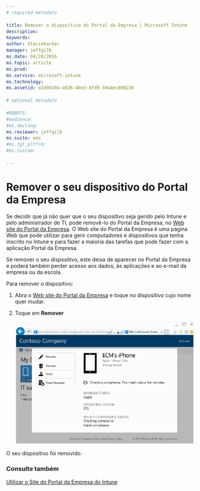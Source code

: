 ```yaml
---
# required metadata

title: Remover o dispositivo do Portal da Empresa | Microsoft Intune
description:
keywords:
author: Staciebarker
manager: jeffgilb
ms.date: 04/28/2016
ms.topic: article
ms.prod:
ms.service: microsoft-intune
ms.technology:
ms.assetid: e240419a-a836-4be3-8fd9-39a4ec890226

# optional metadata

#ROBOTS:
#audience:
#ms.devlang:
ms.reviewer: jeffgilb
ms.suite: ems
#ms.tgt_pltfrm:
#ms.custom:

---
```



# Remover o seu dispositivo do Portal da Empresa

Se decidir que já não quer que o seu dispositivo seja gerido pelo Intune e pelo administrador de TI, pode removê-lo do Portal da Empresa, no [Web site do Portal da Empresa](http://portal.manage.microsoft.com). O Web site do Portal da Empresa é uma página Web que pode utilizar para gerir computadores e dispositivos que tenha inscrito no Intune e para fazer a maioria das tarefas que pode fazer com a aplicação Portal da Empresa.

Se remover o seu dispositivo, este deixa de aparecer no Portal da Empresa e poderá também perder acesso aos dados, às aplicações e ao e-mail da empresa ou da escola. 

Para remover o dispositivo:

1.  Abra o [Web site do Portal da Empresa](http://portal.manage.microsoft.com) e toque no dispositivo cujo nome quer mudar.

2.  Toque em **Remover**

    ![remover dispositivo](./media/iwp-1-tap-reset-passcode.png)

O seu dispositivo foi removido.

### Consulte também
[Utilizar o Site do Portal da Empresa do Intune](using-the-intune-company-portal-website.md)

<!--HONumber=May16_HO2-->


